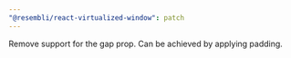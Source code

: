 ```yaml
---
"@resembli/react-virtualized-window": patch
---
```


Remove support for the gap prop. Can be achieved by applying padding.
